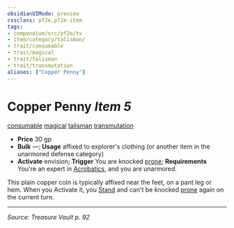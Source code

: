 ```yaml
---
obsidianUIMode: preview
cssclass: pf2e,pf2e-item
tags:
- compendium/src/pf2e/tv
- item/category/talisman/
- trait/consumable
- trait/magical
- trait/talisman
- trait/transmutation
aliases: ["Copper Penny"]
---
```

# Copper Penny *Item 5*  
[consumable](consumable.md "Consumable Item Trait")  [magical](magical.md "Magical Item Trait")  [talisman](talisman.md "Talisman Item Trait")  [transmutation](transmutation.md "Transmutation School Trait")  

- **Price** 30 gp
- **Bulk** —; **Usage** affixed to explorer's clothing (or another item in the unarmored defense category)
- **Activate** envision; **Trigger** You are knocked [prone](conditions.md#Prone); **Requirements** You're an expert in [Acrobatics](skills.md#Acrobatics), and you are unarmored.

This plain copper coin is typically affixed near the feet, on a pant leg or hem. When you Activate it, you [Stand](stand.md) and can't be knocked [prone](conditions.md#Prone) again on the current turn.


---
*Source: Treasure Vault p. 92*